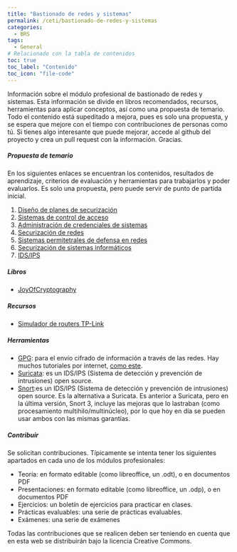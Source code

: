 ```yaml
---
title: "Bastionado de redes y sistemas"
permalink: /ceti/bastionado-de-redes-y-sistemas
categories:
  - BRS
tags:
  - General
# Relacionado con la tabla de contenidos
toc: true
toc_label: "Contenido"
toc_icon: "file-code"
---
```


Información sobre el módulo profesional de bastionado de redes y sistemas. Esta información se divide en libros recomendados, recursos, herramientas para aplicar conceptos, así como una propuesta de temario. Todo el contenido está supeditado a mejora, pues es solo una propuesta, y se espera que mejore con el tiempo con contribuciones de personas como tú. Si tienes algo interesante que puede mejorar, accede al github del proyecto y crea un pull request con la información. Gracias.

##### Propuesta de temario

En los siguientes enlaces se encuentran los contenidos, resultados de aprendizaje, criterios de evaluación y herramientas para trabajarlos y poder evaluarlos. Es solo una propuesta, pero puede servir de punto de partida inicial.

1. [Diseño de planes de securización](/ceti/bastionado-de-redes-y-sistemas/diseño-de-planes-de-securizacion)
2. [Sistemas de control de acceso](/ceti/bastionado-de-redes-y-sistemas/sistemas-de-control-de-acceso)
3. [Administración de credenciales de sistemas](/ceti/bastionado-de-redes-y-sistemas/administracion-de-credenciales-de-sistemas)
4. [Securización de redes](/ceti/bastionado-de-redes-y-sistemas/securizacion-de-redes)
5. [Sistemas permitetrales de defensa en redes](/ceti/bastionado-de-redes-y-sistemas/sistemas-perimetrales-de-defensa-en-redes)
6. [Securización de sistemas informáticos](/ceti/bastionado-de-redes-y-sistemas/securizacion-de-sistemas-informaticos)
7. [IDS/IPS](/ceti/bastionado-de-redes-y-sistemas/ids-ips)

##### Libros

- [JoyOfCryptography](https://joyofcryptography.com/)

##### Recursos

- [Simulador de routers TP-Link](https://www.tp-link.com/es/support/emulator/)

##### Herramientas

- [GPG](https://www.gnupg.org/documentation/): para el envío cifrado de información a través de las redes. Hay muchos tutoriales por internet, [como este](https://www.privex.io/articles/what-is-gpg).
- [Suricata](https://suricata.io/): es un IDS/IPS (Sistema de detección y prevención de intrusiones) open source.
- [Snort](https://www.snort.org/):es un IDS/IPS (Sistema de detección y prevención de intrusiones) open source. Es la alternativa a Suricata. Es anterior a Suricata, pero en la última versión, Snort 3, incluye las mejoras que lo lastraban (como procesamiento multihilo/multinúcleo), por lo que hoy en día se pueden usar ambos con las mismas garantías.

##### Contribuir

Se solicitan contribuciones. Típicamente se intenta tener los siguientes apartados en cada uno de los módulos profesionales:

- Teoría: en formato editable (como libreoffice, un .odt), o en documentos PDF
- Presentaciones: en formato editable (como libreoffice, un .odp), o en documentos PDF
- Ejercicios: un boletín de ejercicios para practicar en clases.
- Prácticas evaluables: una serie de prácticas evaluables.
- Exámenes: una serie de exámenes

Todas las contribuciones que se realicen deben ser teniendo en cuenta que en esta web se distribuirán bajo la licencia Creative Commons.
